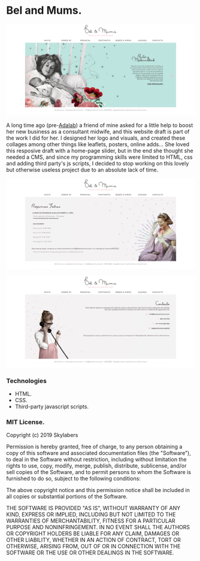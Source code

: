 # Bel and Mums.

![BAM-home](BAM-home.png)

A long time ago (pre-[Adalab](https://adalab.es/)) a friend of mine asked for a little help to boost her new business as a consultant midwife, and this website draft is part of the work I did for her. I designed her logo and visuals, and created these collages among other things like leaflets, posters, online adds...
She loved this resposive draft with a home-page slider, but in the end she thought she needed a CMS, and since my programming skills were limited to HTML, css and adding third party's js scripts, I decided to stop working on this lovely but otherwise useless project due to an absolute lack of time.

![BAM-agenda](BAM-agenda.png)

![BAM-contact](BAM-contact.png)

### Technologies

* HTML.
* CSS.
* Third-party javascript scripts.


### MIT License.

Copyright (c) 2019 Skylabers

Permission is hereby granted, free of charge, to any person obtaining a copy
of this software and associated documentation files (the "Software"), to deal
in the Software without restriction, including without limitation the rights
to use, copy, modify, merge, publish, distribute, sublicense, and/or sell
copies of the Software, and to permit persons to whom the Software is
furnished to do so, subject to the following conditions:

The above copyright notice and this permission notice shall be included in all
copies or substantial portions of the Software.

THE SOFTWARE IS PROVIDED "AS IS", WITHOUT WARRANTY OF ANY KIND, EXPRESS OR
IMPLIED, INCLUDING BUT NOT LIMITED TO THE WARRANTIES OF MERCHANTABILITY,
FITNESS FOR A PARTICULAR PURPOSE AND NONINFRINGEMENT. IN NO EVENT SHALL THE
AUTHORS OR COPYRIGHT HOLDERS BE LIABLE FOR ANY CLAIM, DAMAGES OR OTHER
LIABILITY, WHETHER IN AN ACTION OF CONTRACT, TORT OR OTHERWISE, ARISING FROM,
OUT OF OR IN CONNECTION WITH THE SOFTWARE OR THE USE OR OTHER DEALINGS IN THE
SOFTWARE.

